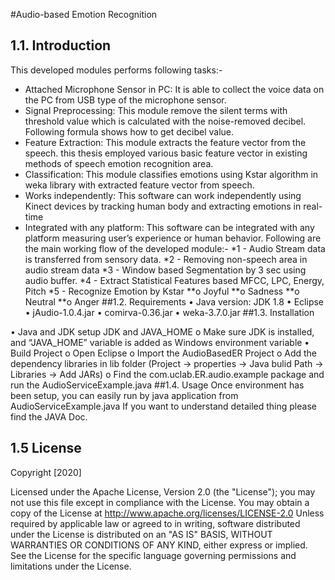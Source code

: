 #Audio-based Emotion Recognition

## 1.1.	Introduction

This developed modules performs following tasks:-
-	Attached Microphone Sensor in PC: It is able to collect the voice data on the PC from USB type of the microphone sensor.
-	Signal Preprocessing: This module remove the silent terms with threshold value which is calculated with the noise-removed decibel. Following formula shows how to get decibel value.
-	Feature Extraction: This module extracts the feature vector from the speech. this thesis employed various basic feature vector in existing methods of speech emotion recognition area.
-	Classification: This module classifies emotions using Kstar algorithm in weka library with extracted feature vector from speech.
-	Works independently:  This software can work independently using Kinect devices by tracking human body and extracting emotions in real-time
-	Integrated with any platform: This software can be integrated with any platform measuring user’s experience or human behavior.
Following are the main working flow of the developed module:-
*1 - Audio Stream data is transferred from sensory data.
*2 - Removing non-speech area in audio stream data
*3 - Window based Segmentation by 3 sec using audio buffer.
*4 - Extract Statistical Features based MFCC, LPC, Energy, Pitch
*5 - Recognize Emotion by Kstar
**o	Joyful
**o	Sadness
**o	Neutral
**o	Anger
##1.2.	Requirements
•	Java version: JDK 1.8
•	Eclipse
•	jAudio-1.0.4.jar
•	comirva-0.36.jar
•	weka-3.7.0.jar
##1.3.	Installation

•	Java and JDK setup JDK and JAVA_HOME
o	Make sure JDK is installed, and “JAVA_HOME” variable is added as Windows environment variable
•	Build Project
o	Open Eclipse
o	Import the AudioBasedER Project
o	Add the dependency libraries in lib folder (Project -> properties -> Java bulid Path -> Libraries -> Add JARs)
o	Find the com.uclab.ER.audio.example package and run the AudioServiceExample.java
##1.4.	Usage
Once environment has been setup, you can easily run by java application from AudioServiceExample.java
If you want to understand detailed thing please find the JAVA Doc.

## 1.5 License

Copyright [2020]

Licensed under the Apache License, Version 2.0 (the "License");
you may not use this file except in compliance with the License.
You may obtain a copy of the License at http://www.apache.org/licenses/LICENSE-2.0
Unless required by applicable law or agreed to in writing, software
distributed under the License is distributed on an "AS IS" BASIS,
WITHOUT WARRANTIES OR CONDITIONS OF ANY KIND, either express or implied.
See the License for the specific language governing permissions and
limitations under the License.
